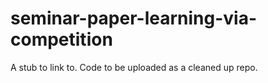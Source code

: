 # seminar-paper-learning-via-competition
A stub to link to. Code to be uploaded as a cleaned up repo.
